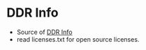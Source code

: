 # DDR Info
 * Source of [DDR Info](https://ddrinfo.0101010101.com)
 * read licenses.txt for open source licenses.

